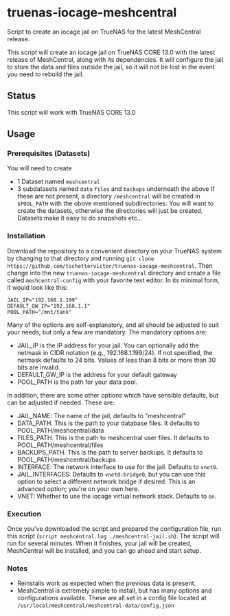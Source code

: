 # truenas-iocage-meshcentral
Script to create an iocage jail on TrueNAS for the latest MeshCentral release.

This script will create an iocage jail on TrueNAS CORE 13.0 with the latest release of MeshCentral, along with its dependencies. It will configure the jail to store the data and files outside the jail, so it will not be lost in the event you need to rebuild the jail.

## Status
This script will work with TrueNAS CORE 13.0

## Usage

### Prerequisites (Datasets)
You will need to create 
- 1 Dataset named `meshcentral`
- 3 subdatasets named `data` `files` and `backups` underneath the above
If these are not present, a directory `/meshcentral` will be created in `$POOL_PATH` with the obove mentioned subdirectories. You will want to create the datasets, otherwise the directories will just be created. Datasets make it easy to do snapshots etc...

### Installation
Download the repository to a convenient directory on your TrueNAS system by changing to that directory and running `git clone https://github.com/tschettervictor/truenas-iocage-meshcentral`.  Then change into the new `truenas-iocage-meshcentral` directory and create a file called `meshcentral-config` with your favorite text editor.  In its minimal form, it would look like this:
```
JAIL_IP="192.168.1.199"
DEFAULT_GW_IP="192.168.1.1"
POOL_PATH="/mnt/tank"
```
Many of the options are self-explanatory, and all should be adjusted to suit your needs, but only a few are mandatory.  The mandatory options are:

* JAIL_IP is the IP address for your jail.  You can optionally add the netmask in CIDR notation (e.g., 192.168.1.199/24).  If not specified, the netmask defaults to 24 bits.  Values of less than 8 bits or more than 30 bits are invalid.
* DEFAULT_GW_IP is the address for your default gateway
* POOL_PATH is the path for your data pool.
 
In addition, there are some other options which have sensible defaults, but can be adjusted if needed.  These are:

* JAIL_NAME: The name of the jail, defaults to "meshcentral"
* DATA_PATH. This is the path to your database files. It defaults to POOL_PATH/meshcentral/data
* FILES_PATH. This is the path to meshcentral user files. It defaults to POOL_PATH/meshcentral/files
* BACKUPS_PATH. This is the path to server backups. It defaults to POOL_PATH/meshcentral/backups
* INTERFACE: The network interface to use for the jail.  Defaults to `vnet0`.
* JAIL_INTERFACES: Defaults to `vnet0:bridge0`, but you can use this option to select a different network bridge if desired.  This is an advanced option; you're on your own here.
* VNET: Whether to use the iocage virtual network stack.  Defaults to `on`.
  
### Execution
Once you've downloaded the script and prepared the configuration file, run this script (`script meshcentral.log ./meshcentral-jail.sh`).  The script will run for several minutes.  When it finishes, your jail will be created, MeshCentral will be installed, and you can go ahead and start setup.

### Notes
- Reinstalls work as expected when the previous data is present.
- MeshCentral is extremely simple to install, but has many options and configurations available. These are all set in a config file located at `/usr/local/meshcentral/meshcentral-data/config.json`
